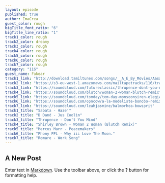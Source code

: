 ```yaml
---
layout: episode
published: true
author: ImaCrea
guest_color: rough
bigTitle_font_ratio: "6"
bigTitle_line_ratio: "1"
track1_color: rough
track2_color: dreamy
track3_color: rough
track4_color: rough
track5_color: rough
track6_color: rough
track7_color: rough
category: "116"
guest_name: Fakear
track1_link: "http://download.tamiltunes.com/songs/__A_E_By_Movies/Aasai_Aasaiyai/Ye_Penne.mp3"
track2_link: "https://s3-eu-west-1.amazonaws.com/mailtapetracks/116/track2.mp3"
track3_link: "https://soundcloud.com/futureclassic/thrupence-dont-you-mind"
track4_link: "https://soundcloud.com/blutch/woman-2-woman-blutch-remix"
track5_link: "https://soundcloud.com/tomday/tom-day-monsoonsiren-elegiac?in=tomday/sets/tom-day-monsoonsiren-debut-ep"
track6_link: "https://soundcloud.com/opncow/a-la-modeliste-bonobo-remix"
track7_link: "https://soundcloud.com/leahjasmine/balmorhea-bowsprit"
track1_title: "Sabata - Haze'"
track2_title: "D Dand - Jus Coolin"
track3_title: "Thrupence - Don't You Mind"
track4_title: "Shirley Brown - Woman 2 Woman (Blutch Remix)"
track5_title: "Marcus Marr - Peacemakers"
track6_title: "Phony PPL - Why iii Love The Moon."
track7_title: "Romare - Work Song"
---
```


## A New Post

Enter text in [Markdown](http://daringfireball.net/projects/markdown/). Use the toolbar above, or click the **?** button for formatting help.